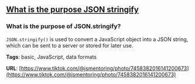 ## [What is the purpose JSON stringify](#what-is-the-purpose-json-stringify)

### What is the purpose of JSON.stringify?

`JSON.stringify()` is used to convert a JavaScript object into a JSON string, which can be sent to a server or stored for later use.

**Tags**: basic, JavaScript, data formats

**URL**: [https://www.tiktok.com/@jsmentoring/photo/7458382016141200673](https://www.tiktok.com/@jsmentoring/photo/7458382016141200673)
